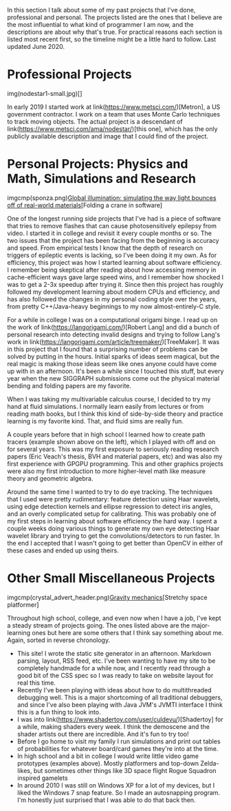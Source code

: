 In this section I talk about some of my past projects that I've done, professional and personal. The projects listed are the ones that I believe are the most influential to what kind of programmer I am now, and the descriptions are about why that's true. For practical reasons each section is listed most recent first, so the timeline might be a little hard to follow. Last updated June 2020.

# Professional Projects

img(nodestar1-small.jpg)[]

In early 2019 I started work at link(https://www.metsci.com/)[Metron], a US government contractor. I work on a team that uses Monte Carlo techniques to track moving objects. The actual project is a descendant of link(https://www.metsci.com/ama/nodestar/)[this one], which has the only publicly available description and image that I could find of the project.

# Personal Projects: Physics and Math, Simulations and Research

imgcmp(sponza.png)[Global illumination: simulating the way light bounces off of real-world materials](origami.png)[Folding a crane in software]

One of the longest running side projects that I've had is a piece of software that tries to remove flashes that can cause photosensitively epilepsy from video. I started it in college and revisit it every couple months or so. The two issues that the project has been facing from the beginning is accuracy and speed. From empirical tests I know that the depth of research on triggers of epileptic events is lacking, so I've been doing it my own. As for efficiency, this project was how I started learning about software efficiency. I remember being skeptical after reading about how accessing memory in cache-efficient ways gave large speed wins, and I remember how shocked I was to get a 2-3x speedup after trying it. Since then this project has roughly followed my development learning about modern CPUs and efficiency, and has also followed the changes in my personal coding style over the years, from pretty C++/Java-heavy beginnings to my now almost-entirely-C style.

For a while in college I was on a computational origami binge. I read up on the work of link(https://langorigami.com/)[Robert Lang] and did a bunch of personal research into detecting invalid designs and trying to follow Lang's work in link(https://langorigami.com/article/treemaker/)[TreeMaker]. It was in this project that I found that a surprising number of problems can be solved by putting in the hours. Initial sparks of ideas seem magical, but the real magic is making those ideas seem like ones anyone could have come up with in an afternoon. It's been a while since I touched this stuff, but every year when the new SIGGRAPH submissions come out the physical material bending and folding papers are my favorite.

When I was taking my multivariable calculus course, I decided to try my hand at fluid simulations. I normally learn easily from lectures or from reading math books, but I think this kind of side-by-side theory and practice learning is my favorite kind. That, and fluid sims are really fun.

A couple years before that in high school I learned how to create path tracers (example shown above on the left), which I played with off and on for several years. This was my first exposure to seriously reading research papers (Eric Veach's thesis, BVH and material papers, etc) and was also my first experience with GPGPU programming. This and other graphics projects were also my first introduction to more higher-level math like measure theory and geometric algebra.

Around the same time I wanted to try to do eye tracking. The techniques that I used were pretty rudimentary: feature detection using Haar wavelets, using edge detection kernels and ellipse regression to detect iris angles, and an overly complicated setup for calibrating. This was probably one of my first steps in learning about software efficiency the hard way. I spent a couple weeks doing various things to generate my own eye detecting Haar wavelet library and trying to get the convolutions/detectors to run faster. In the end I accepted that I wasn't going to get better than OpenCV in either of these cases and ended up using theirs.

# Other Small Miscellaneous Projects

imgcmp(crystal_advert_header.png)[Gravity mechanics](contorted.jpg)[Stretchy space platformer]

Throughout high school, college, and even now when I have a job, I've kept a steady stream of projects going. The ones listed above are the major-learning ones but here are some others that I think say something about me. Again, sorted in reverse chronology.

- This site! I wrote the static site generator in an afternoon. Markdown parsing, layout, RSS feed, etc. I've been wanting to have my site to be completely handmade for a while now, and I recently read through a good bit of the CSS spec so I was ready to take on website layout for real this time.
- Recently I've been playing with ideas about how to do multithreaded debugging well. This is a major shortcoming of all traditional debuggers, and since I've also been playing with Java JVM's JVMTI interface I think this is a fun thing to look into.
- I was into link(https://www.shadertoy.com/user/culdevu/)[Shadertoy] for a while, making shaders every week. I think the demoscene and the shader artists out there are incredible. And it's fun to try too!
- Before I go home to visit my family I run simulations and print out tables of probabilities for whatever board/card games they're into at the time.
- In high school and a bit in college I would write little video game prototypes (examples above). Mostly platformers and top-down Zelda-likes, but sometimes other things like 3D space flight Rogue Squadron inspired gamelets
- In around 2010 I was still on Windows XP for a lot of my devices, but I liked the Windows 7 snap feature. So I made an autosnapping program. I'm honestly just surprised that I was able to do that back then.